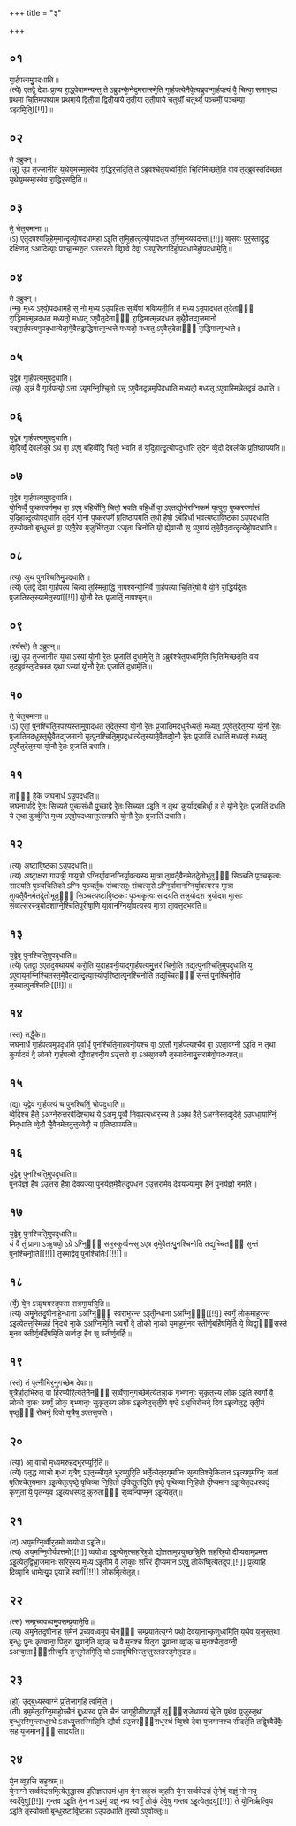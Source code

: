 +++
title = "३"

+++
## ०१
गा᳘र्हपत्यमु᳘पदधाति॥  
(त्ये) एतद्वै᳘ देवाः प्रा᳘प्य रा᳘द्ध्वेवामन्यन्त᳘ ते ऽब्रुवन्के᳘नेद᳘मरात्स्मे᳘ति गा᳘र्हपत्येनैवे᳘त्यब्रुवन्गा᳘र्हपत्यं वै᳘ चित्वा᳘ समारु᳘ह्य प्रथमां चि᳘तिमपश्याम प्रथमा᳘यै द्विती᳘यां द्विती᳘यायै तृती᳘यां तृती᳘यायै चतुर्थीं᳘ चतुर्थ्यै᳘ पञ्चमीं᳘ पञ्चम्या᳘ ऽइदमि᳘ति᳘[[!!]]॥  
## ०२
ते ऽब्रुवन्॥  
(न्नु) उ᳘प त᳘ज्जानीत य᳘थेय᳘मस्मा᳘स्वेव रा᳘द्धिर᳘सदि᳘ति᳘ ते ऽब्रुवंश्चेत᳘यध्वमि᳘ति चि᳘तिमिच्छते᳘ति वाव त᳘दब्रुवंस्तदिच्छत य᳘थेय᳘मस्मा᳘स्वेव रा᳘द्धिर᳘सदि᳘ति॥  
## ०३
ते᳘ चेत᳘यमानाः॥  
(ऽ) एत᳘दपश्यन्नि᳘हेम᳘मात्दृत्यो᳘पदधामहा ऽइ᳘ति त᳘मि᳘हात्दृत्यो᳘पादधत त᳘स्मि᳘न्व्यवदन्त[[!!]] व्व᳘सवः पुर᳘स्ताद्रुद्रा᳘ दक्षिणत᳘ ऽआदित्याः᳘ पश्चा᳘न्मरु᳘त ऽउत्तरतो व्वि᳘श्वे देवा᳘ ऽउप᳘रिष्टादिहो᳘पदधामेहो᳘पदधामे᳘ति᳘॥  
## ०४
ते ऽब्रुवन्॥  
(न्म᳘) म᳘ध्य ऽएवो᳘पदधामहै स᳘ नो म᳘ध्य ऽउ᳘पहितः स᳘र्व्वेषां भविष्यती᳘ति तं म᳘ध्य ऽउ᳘पादधत त᳘देताᳫँ᳭ रा᳘द्धिमात्म᳘न्नदधत मध्यतो᳘ मध्यत᳘ ऽए᳘वैत᳘देताᳫँ᳭ रा᳘द्धिमात्म᳘न्नदधत त᳘थै᳘वैतद्य᳘जमानो यद्गा᳘र्हपत्यमुपद᳘धात्येता᳘मे᳘वैतद्रा᳘द्धिमात्म᳘न्धत्ते मध्यतो᳘ मध्यत᳘ ऽए᳘वैत᳘देताᳫँ᳭ रा᳘द्धिमात्म᳘न्धत्ते॥  
## ०५
य᳘द्वेव गा᳘र्हपत्यमुपद᳘धाति॥  
(त्य᳘) अ᳘न्नं वै गा᳘र्हपत्यो᳘ ऽत्ता ऽय᳘मग्नि᳘श्चि᳘तो ऽत्त्र᳘ ऽए᳘वैतद᳘न्नम᳘पिदधाति मध्यतो᳘ मध्यत᳘ ऽए᳘वास्मिन्नेतद᳘न्नं दधाति॥  
## ०६
य᳘द्वेव गा᳘र्हपत्यमुपद᳘धाति॥  
व्वे᳘दिर्व्वै᳘ देवलोको᳘ ऽथ वा᳘ ऽएष᳘ बहिर्व्वेदि᳘ चितो᳘ भवति तं य᳘दि᳘हात्दृ᳘त्योपद᳘धाति त᳘देनं व्वे᳘दौ देवलोके प्र᳘तिष्ठापयति॥  
## ०७
य᳘द्वेव गा᳘र्हपत्यमुपद᳘धाति॥  
यो᳘निर्व्वै᳘ पुष्करपर्णम᳘थ वा᳘ ऽएष᳘ बहिर्योनि᳘ चितो᳘ भवति बहि᳘र्धो वा᳘ ऽएतद्यो᳘नेरग्निकर्म य᳘त्पुरा᳘ पुष्करपर्णात्तं य᳘दि᳘हात्दृ᳘त्योपद᳘धाति त᳘देनं यो᳘नौ पुष्करपर्णे प्र᳘तिष्ठापयति त᳘थो हैषो᳘ ऽबहिर्धा भवत्यष्टावि᳘ष्टका ऽउ᳘पदधाति त᳘स्योक्तो ब᳘न्धुस्तं वा᳘ ऽएतै᳘रेव य᳘जुर्भिरेत᳘या ऽऽवृ᳘ता चिनोति यो᳘ ह्ये᳘वासौ स᳘ ऽए᳘वायं त᳘मे᳘वैत᳘दात्दृ᳘त्येहो᳘पदधाति॥  
## ०८
(त्य᳘) अ᳘थ पुनश्चितिमु᳘पदधाति॥  
(त्ये) एतद्वै᳘ देवा गा᳘र्हपत्यं चित्वा त᳘स्मिन्रा᳘द्धिं᳘ नापश्यन्यो᳘निर्वै गा᳘र्हपत्या चि᳘तिरे᳘षो वै यो᳘ने रा᳘द्धिर्यद्रे᳘तः प्र᳘जातिस्त᳘स्यामेत᳘स्यां[[!!]] यो᳘नौ रेतः प्र᳘जातिं᳘ नापश्य᳘न्॥  
## ०९
(श्यँस्ते) ते ऽब्रुवन्॥  
(न्नु᳘) उ᳘प त᳘ज्जानीत य᳘था ऽस्यां यो᳘नौ रे᳘तः प्र᳘जातिं द᳘धामे᳘ति᳘ ते ऽब्रुवंश्चेत᳘यध्वमि᳘ति चि᳘तिमिच्छते᳘ति वाव त᳘दब्रुवंस्त᳘दिच्छत य᳘था ऽस्यां यो᳘नौ रे᳘तः प्र᳘जातिं द᳘धामे᳘ति॥  
## १०
ते᳘ चेत᳘यमानाः॥  
(ऽ) एतां᳘ पुनश्चिति᳘मपश्यंस्तामु᳘पादधत त᳘देत᳘स्यां यो᳘नौ रे᳘तः प्र᳘जातिमदधुर्मध्यतो᳘ मध्यत᳘ ऽए᳘वैत᳘देत᳘स्यां यो᳘नौ रे᳘तः प्र᳘जातिमदधुस्त᳘थै᳘वैतद्य᳘जमानो य᳘त्पुनश्चिति᳘मुपद᳘धात्येत᳘स्यामे᳘वैतद्यो᳘नौ रे᳘तः प्र᳘जातिं दधाति मध्यतो᳘ मध्यत᳘ ऽए᳘वैत᳘देत᳘स्यां यो᳘नौ रे᳘तः प्र᳘जातिं दधाति॥  
## ११
ताᳫँ᳭ है᳘के जघनार्ध ऽउ᳘पदधति॥  
जघनार्धाद्वै रे᳘तः सिच्यते पुच्छसंधौ पु᳘च्छाद्वै रे᳘तः सिच्यत ऽइ᳘ति न त᳘था कुर्याद्बहिर्धा᳘ ह ते यो᳘ने रे᳘तः प्र᳘जातिं दधति ये त᳘था कुर्व्व᳘न्ति म᳘ध्य ऽएवो᳘पदध्यात्त᳘त्सम्प्रति यो᳘नौ रे᳘तः प्र᳘जातिं दधाति॥  
## १२
(त्य) अष्टावि᳘ष्टका ऽउ᳘पदधाति॥  
(त्य) अष्टा᳘क्षरा गायत्री᳘ गाय᳘त्रो ऽग्निर्या᳘वानग्निर्या᳘वत्यस्य मा᳘त्रा ता᳘वतै᳘वैनमेतद्रे᳘तोभूत᳘ᳫँ᳘ सिञ्चति प᳘ञ्चकृ᳘त्वः सादयति प᳘ञ्चचितिको ऽग्निः प᳘ञ्चर्त᳘वः संव्वत्सरः᳘ संव्वत्स᳘रो ऽग्नि᳘र्यावानग्निर्या᳘वत्यस्य मा᳘त्रा ता᳘वतै᳘वैनमेतद्रे᳘तोभूत᳘ᳫँ᳘ सिञ्चत्यष्टावि᳘ष्टकाः प᳘ञ्चकृ᳘त्वः सादयति तत्त्र᳘योदश त्र᳘योदश मा᳘साः संव्वत्सरस्त्र᳘योदशाग्ने᳘श्चितिपुरीषा᳘णि या᳘वानग्निर्या᳘वत्यस्य मा᳘त्रा ता᳘वत्त᳘द्भवति॥  
## १३
य᳘द्वेव᳘ पुनश्चिति᳘मुपद᳘धाति॥  
(त्ये) एतद्वा᳘ ऽएतद᳘यथायथं करो᳘ति य᳘दाहवनी᳘याद्गा᳘र्हपत्यमु᳘त्तरं चिनो᳘ति तद्य᳘त्पुनश्चिति᳘मुपद᳘धाति य᳘ ऽए᳘वाय᳘मग्निश्चितस्त᳘मे᳘वैत᳘दात्दृ᳘त्या᳘स्योप᳘रिष्टात्पु᳘नश्चिनोति तद्य᳘च्चितᳫँ᳭ स᳘न्तं पु᳘नश्चिनो᳘ति त᳘स्मात्पुनश्चितिः[[!!]]॥  
## १४
(स्त) तद्धै᳘के॥  
जघनार्धे गा᳘र्हपत्यमुपद᳘धति पूर्वार्धे᳘ पुनश्चिति᳘माहवनी᳘यश्च वा᳘ ऽएतौ गा᳘र्हपत्यश्चैवं वा᳘ ऽएता᳘वग्नी ऽइ᳘ति न त᳘था कुर्यादयं वै᳘ लोको गा᳘र्हपत्यो द्यौ᳘राहवनी᳘य ऽउ᳘त्तरो वा᳘ ऽअसा᳘वस्यै त᳘स्मादेनामु᳘त्तरामेवो᳘पदध्यात्॥  
## १५
(द्य᳘) य᳘द्वेव गा᳘र्हपत्यं च पुनश्चितिं᳘ चोपद᳘धाति॥  
व्वे᳘दिश्च हैते᳘ ऽअग्ने᳘रुत्तरवेदिश्चा᳘थ ये ऽअमू पू᳘र्व्वे निव᳘पत्यध्वर᳘स्य ते ऽअ᳘थ हैते᳘ ऽअग्नेस्तद्य᳘देते᳘ ऽउपधा᳘याग्निं᳘ निद᳘धाति व्वे᳘दौ चै᳘वैनमेतदुत्त᳘रवेदौ᳘ च प्र᳘तिष्ठापयति॥  
## १६
य᳘द्वेव᳘ पुनश्चिति᳘मुपद᳘धाति॥  
पुनर्यज्ञो᳘ हैष ऽउ᳘त्तरा हैषा᳘ देवयज्या᳘ पुनर्यज्ञ᳘मे᳘वैतदु᳘पधत्त ऽउ᳘त्तरामेव᳘ देवयज्यामु᳘प हैनं पुनर्यज्ञो᳘ नमति॥  
## १७
य᳘द्वेव᳘ पुनश्चिति᳘मुपद᳘धाति॥  
यं वै तं᳘ प्राणा ऽऋ᳘षयो᳘ ऽग्रे ऽग्नि᳘ᳫँ᳘ सम᳘स्कुर्व्वन्त्स᳘ ऽएष त᳘मे᳘वैतत्पु᳘नश्चिनोति तद्य᳘च्चितᳫँ᳭ स᳘न्तं पुनश्चिनो᳘ति[[!!]] त᳘स्माद्वेव᳘ पुनश्चितिः[[!!]]॥  
## १८
(र्ये᳘) ये᳘न ऽऋ᳘षयस्त᳘पसा सत्रमा᳘यन्नि᳘ति॥  
(त्य) अमू᳘नेतदृ᳘षीनाहे᳘न्धाना ऽअग्नि᳘ᳫँ᳘ स्वराभ᳘रन्त ऽइती᳘न्धाना ऽअग्नि᳘ᳫँ᳘[[!!]] स्वर्गं᳘ लोक᳘माह᳘रन्त ऽइ᳘त्येतत्त᳘स्मिन्नहं नि᳘दधे ना᳘के ऽअग्निमि᳘ति स्वर्गो वै᳘ लोको ना᳘को य᳘माहुर्म᳘नव स्तीर्ण᳘बर्हिषमि᳘ति ये᳘ व्विद्वा᳘ᳫँ᳘सस्ते म᳘नव स्तीर्ण᳘बर्हिषमि᳘ति सर्व्वदा᳘ हैव स᳘ स्तीर्ण᳘बर्हिः॥  
## १९
(स्तं) तं प᳘त्नीभिर᳘नुगच्छेम देवाः॥  
पुत्रैर्भ्रा᳘तृभिरुत᳘ वा हि᳘रण्यैरि᳘त्येते᳘नैनᳫँ᳭ स᳘र्व्वेणा᳘नुगच्छेमे᳘त्येतन्ना᳘कं गृभ्णानाः᳘ सुकृत᳘स्य लोक ऽइ᳘ति स्वर्गो वै᳘ लोको ना᳘कः स्वर्गं᳘ लोकं᳘ गृभ्णानाः᳘ सुकृत᳘स्य लोक ऽइ᳘त्येत᳘त्तृती᳘ये पृष्ठे ऽअ᳘धिरोचने᳘ दिव ऽइ᳘त्येत᳘द्ध तृती᳘यं पृष्ठ᳘ᳫँ᳘ रोचनं᳘ दिवो य᳘त्रैष᳘ ऽएतत्त᳘पति॥  
## २०
(त्या᳘) आ᳘ वाचो म᳘ध्यमरुहद्भुरण्युरि᳘ति॥  
(त्ये) एत᳘द्ध व्वाचो म᳘ध्यं य᳘त्रैष᳘ ऽएत᳘च्चीय᳘ते भुरण्युरि᳘ति भर्ते᳘त्येत᳘दय᳘मग्निः स᳘त्पतिश्चे᳘कितान ऽइ᳘त्यय᳘मग्निः᳘ सतां प᳘तिश्चेत᳘यमान ऽइ᳘त्येत᳘त्पृष्ठे᳘ पृथिव्या नि᳘हितो द᳘विद्युतदि᳘ति पृष्ठे᳘ पृथिव्या नि᳘हितो दी᳘प्यमान ऽइ᳘त्येत᳘दधस्पदं᳘ कृणुतां ये᳘ पृतन्य᳘व ऽइ᳘त्यधस्पदं᳘ कुरुताᳫँ᳭ स᳘र्व्वान्पाप्म᳘न ऽइ᳘त्येत᳘त्॥  
## २१
(द) अय᳘मग्नि᳘र्व्वीर᳘तमो व्वयोधा ऽइ᳘ति॥  
(त्य) अय᳘मग्नि᳘वीर्यवत्तमो[[!!]] व्वयोधा ऽइ᳘त्येत᳘त्सहस्रि᳘यो द्योतताम᳘प्रयुच्छन्नि᳘ति सहस्रि᳘यो दीप्यताम᳘प्रमत्त ऽइ᳘त्येत᳘द्विभ्रा᳘जमानः सरिर᳘स्य म᳘ध्य ऽइ᳘तीमे वै᳘ लोकाः᳘ सरिरं दी᳘प्यमान ऽएषु᳘ लोकेष्वि᳘त्येतदुप[[!!]] प्र᳘त्याहि दिव्या᳘नि धामेत्यु᳘प प्र᳘याहि स्वर्गं[[!!]] लोकमि᳘त्येत᳘त्॥  
## २२
(त्स) सम्प्र᳘च्यवध्वमु᳘पसम्प्र᳘याते᳘ति॥  
(त्य) अमू᳘नेतदृ᳘षीनाह स᳘मेनं प्र᳘च्यवध्वमु᳘प चैनᳫँ᳭ सम्प्र᳘यातेत्य᳘ग्ने पथो᳘ देवया᳘नान्कृणुध्वमि᳘ति य᳘थैव य᳘जुस्त᳘था ब᳘न्धुः पु᳘नः कृण्वाना᳘ पित᳘रा यु᳘वाने᳘ति व्वा᳘क् च वै म᳘नश्च पित᳘रा यु᳘वाना व्वा᳘क् च म᳘नश्चैता᳘वग्नी᳘ ऽअन्वा᳘ताᳫँ᳭सीत्त्व᳘यि त᳘न्तुमेतमि᳘ति᳘ यो ऽसावृ᳘षिभिस्त᳘न्तुस्ततस्त᳘मेत᳘दाह॥  
## २३
(हो) उ᳘द्बुध्यस्वाग्ने प्र᳘तिजागृहि त्वमि᳘ति॥  
(ती) इम᳘मेत᳘दग्नि᳘माहो᳘च्चैनं बु᳘ध्यस्व प्र᳘ति चैनं जागृही᳘तीष्टापूर्ते स᳘ᳫँ᳘सृजेथामयं चे᳘ति य᳘थैव य᳘जुस्त᳘था ब᳘न्धुरस्मि᳘न्त्सध᳘स्थे ऽअध्यु᳘त्तरस्मिन्नि᳘ति द्यौर्वा ऽउ᳘त्तरᳫँ᳭सध᳘स्थं व्वि᳘श्वे देवा य᳘जमानश्च सीदते᳘ति तद्वि᳘श्वैर्देवैः᳘ सह य᳘जमानᳫँ᳭ सादयति॥  
## २४
ये᳘न व्व᳘हसि सह᳘स्रम्॥  
ये᳘नाग्ने सर्व्ववेदसमि᳘त्येत᳘द्धास्य प्र᳘तिज्ञाततमं धा᳘म ये᳘न सह᳘स्रं व्व᳘हति ये᳘न सर्व्ववेदसं ते᳘नेमं᳘ यज्ञं᳘ नो नय᳘ स्वर्देवे᳘षु[[!!]] ग᳘न्तव ऽइ᳘ति ते᳘न न ऽइमं᳘ यज्ञं᳘ नय स्वर्गं᳘ लोकं᳘ देवे᳘षु गन्तव ऽइ᳘त्येत᳘दयं᳘[[!!]] ते यो᳘निर्ऋत्वि᳘य ऽइ᳘ति त᳘स्योक्तो ब᳘न्धुरष्टावि᳘ष्टका ऽउ᳘पदधाति त᳘स्यो ऽए᳘वोक्तः᳘॥  
